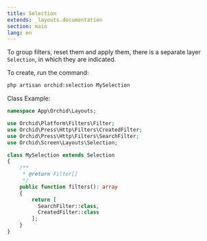 ```yaml
---
title: Selection
extends: _layouts.documentation
section: main
lang: en
---
```


To group filters, reset them and apply them, there is a separate layer `Selection`, in which they are indicated.

To create, run the command:
```php
php artisan orchid:selection MySelection
```

Class Example:
```php
namespace App\Orchid\Layouts;

use Orchid\Platform\Filters\Filter;
use Orchid\Press\Http\Filters\CreatedFilter;
use Orchid\Press\Http\Filters\SearchFilter;
use Orchid\Screen\Layouts\Selection;

class MySelection extends Selection
{
    /**
     * @return Filter[]
     */
    public function filters(): array
    {
        return [
          SearchFilter::class,
          CreatedFilter::class
        ];
    }
}
```

